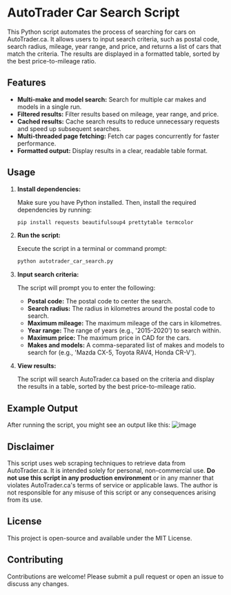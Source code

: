 
# AutoTrader Car Search Script

This Python script automates the process of searching for cars on AutoTrader.ca. It allows users to input search criteria, such as postal code, search radius, mileage, year range, and price, and returns a list of cars that match the criteria. The results are displayed in a formatted table, sorted by the best price-to-mileage ratio.

## Features

- **Multi-make and model search:** Search for multiple car makes and models in a single run.
- **Filtered results:** Filter results based on mileage, year range, and price.
- **Cached results:** Cache search results to reduce unnecessary requests and speed up subsequent searches.
- **Multi-threaded page fetching:** Fetch car pages concurrently for faster performance.
- **Formatted output:** Display results in a clear, readable table format.

## Usage

1. **Install dependencies:**

   Make sure you have Python installed. Then, install the required dependencies by running:

   ```bash
   pip install requests beautifulsoup4 prettytable termcolor
   ```

2. **Run the script:**

   Execute the script in a terminal or command prompt:

   ```bash
   python autotrader_car_search.py
   ```

3. **Input search criteria:**

   The script will prompt you to enter the following:

   - **Postal code:** The postal code to center the search.
   - **Search radius:** The radius in kilometres around the postal code to search.
   - **Maximum mileage:** The maximum mileage of the cars in kilometres.
   - **Year range:** The range of years (e.g., '2015-2020') to search within.
   - **Maximum price:** The maximum price in CAD for the cars.
   - **Makes and models:** A comma-separated list of makes and models to search for (e.g., 'Mazda CX-5, Toyota RAV4, Honda CR-V').

4. **View results:**

   The script will search AutoTrader.ca based on the criteria and display the results in a table, sorted by the best price-to-mileage ratio.

## Example Output

After running the script, you might see an output like this:
![image](https://github.com/user-attachments/assets/763ec132-2bae-443a-9b4f-231f666ebdfb)

## Disclaimer

This script uses web scraping techniques to retrieve data from AutoTrader.ca. It is intended solely for personal, non-commercial use. **Do not use this script in any production environment** or in any manner that violates AutoTrader.ca's terms of service or applicable laws. The author is not responsible for any misuse of this script or any consequences arising from its use.


## License

This project is open-source and available under the MIT License.

## Contributing

Contributions are welcome! Please submit a pull request or open an issue to discuss any changes.

